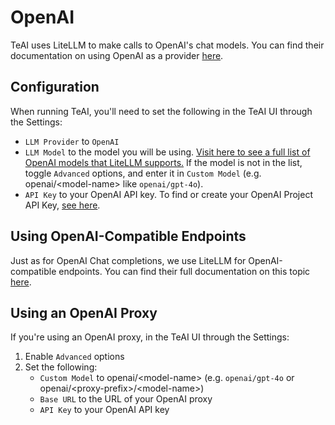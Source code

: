 # OpenAI

TeAI uses LiteLLM to make calls to OpenAI's chat models. You can find their documentation on using OpenAI as a provider [here](https://docs.litellm.ai/docs/providers/openai).

## Configuration

When running TeAI, you'll need to set the following in the TeAI UI through the Settings:
* `LLM Provider` to `OpenAI`
* `LLM Model` to the model you will be using.
[Visit here to see a full list of OpenAI models that LiteLLM supports.](https://docs.litellm.ai/docs/providers/openai#openai-chat-completion-models)
If the model is not in the list, toggle `Advanced` options, and enter it in `Custom Model` (e.g. openai/&lt;model-name&gt; like `openai/gpt-4o`).
* `API Key` to your OpenAI API key. To find or create your OpenAI Project API Key, [see here](https://platform.openai.com/api-keys).

## Using OpenAI-Compatible Endpoints

Just as for OpenAI Chat completions, we use LiteLLM for OpenAI-compatible endpoints. You can find their full documentation on this topic [here](https://docs.litellm.ai/docs/providers/openai_compatible).

## Using an OpenAI Proxy

If you're using an OpenAI proxy, in the TeAI UI through the Settings:
1. Enable `Advanced` options
2. Set the following:
   - `Custom Model` to openai/&lt;model-name&gt; (e.g. `openai/gpt-4o` or openai/&lt;proxy-prefix&gt;/&lt;model-name&gt;)
   - `Base URL` to the URL of your OpenAI proxy
   - `API Key` to your OpenAI API key
